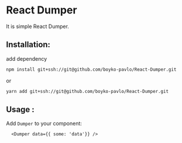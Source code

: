 # React Dumper

It is simple React Dumper.



## Installation:
add dependency

```bash
npm install git+ssh://git@github.com/boyko-pavlo/React-Dumper.git
```

or

```bash
yarn add git+ssh://git@github.com/boyko-pavlo/React-Dumper.git
```

## Usage :

Add `Dumper` to your component:

```tsx
  <Dumper data={{ some: 'data'}} />

```


